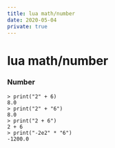 ```yaml
---
title: lua math/number
date: 2020-05-04
private: true
---
```

# lua math/number
### Number
    > print("2" + 6)
    8.0
    > print("2" + "6")
    8.0
    > print("2 + 6")
    2 + 6
    > print("-2e2" * "6")
    -1200.0
